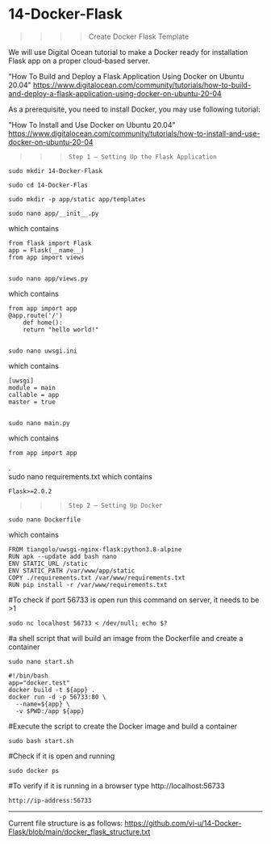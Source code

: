 # 14-Docker-Flask
>>>> Create Docker Flask Template

We will use Digital Ocean tutorial to make a Docker ready for installation Flask app on a proper cloud-based server.

"How To Build and Deploy a Flask Application Using Docker on Ubuntu 20.04"
https://www.digitalocean.com/community/tutorials/how-to-build-and-deploy-a-flask-application-using-docker-on-ubuntu-20-04

As a prerequisite, you need to install Docker, you may use following tutorial:

"How To Install and Use Docker on Ubuntu 20.04"
https://www.digitalocean.com/community/tutorials/how-to-install-and-use-docker-on-ubuntu-20-04

>>>     Step 1 — Setting Up the Flask Application

    sudo mkdir 14-Docker-Flask
   
    sudo cd 14-Docker-Flas

    sudo mkdir -p app/static app/templates 

    sudo nano app/__init__.py
which contains

    from flask import Flask
    app = Flask(__name__)
    from app import views

   
    sudo nano app/views.py
which contains

    from app import app
    @app.route('/')
        def home():
        return "hello world!"


    sudo nano uwsgi.ini
which contains

    [uwsgi]
    module = main
    callable = app
    master = true


    sudo nano main.py
which contains

    from app import app
.    
    sudo nano requirements.txt
which contains

    Flask>=2.0.2



>>>     Step 2 — Setting Up Docker

    sudo nano Dockerfile
which contains

    FROM tiangolo/uwsgi-nginx-flask:python3.8-alpine
    RUN apk --update add bash nano
    ENV STATIC_URL /static
    ENV STATIC_PATH /var/www/app/static
    COPY ./requirements.txt /var/www/requirements.txt
    RUN pip install -r /var/www/requirements.txt

#To check if port 56733 is open run this command on server, it needs to be >1

    sudo nc localhost 56733 < /dev/null; echo $? 

#a shell script that will build an image from the Dockerfile and create a container

    sudo nano start.sh                            

    #!/bin/bash
    app="docker.test"
    docker build -t ${app} .
    docker run -d -p 56733:80 \
      --name=${app} \
      -v $PWD:/app ${app}

#Execute the script to create the Docker image and build a container

    sudo bash start.sh       

#Check if it is open and running

    sudo docker ps

#To verify if it is running in a browser type http://localhost:56733

    http://ip-address:56733   

*******

Current file structure is as follows:
https://github.com/vi-u/14-Docker-Flask/blob/main/docker_flask_structure.txt





